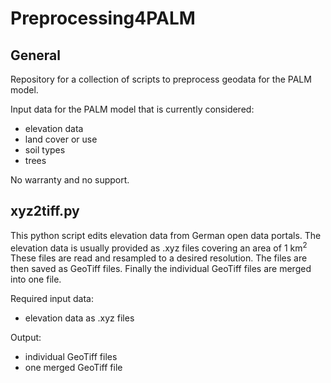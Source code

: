 # Preprocessing4PALM
## General
Repository for a collection of scripts to preprocess geodata for the PALM model. 

Input data for the PALM model that is currently considered:
* elevation data
* land cover or use
* soil types
* trees

No warranty and no support.

## xyz2tiff.py
This python script edits elevation data from German open data portals. The elevation data is usually provided as .xyz files covering an area of 1 km<sup>2</sup> These files are read and resampled to a desired resolution. The files are then saved as GeoTiff files. Finally the individual GeoTiff files are merged into one file.

Required input data:
* elevation data as .xyz files

Output:
* individual GeoTiff files
* one merged GeoTiff file